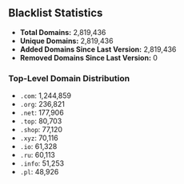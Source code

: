 ## Blacklist Statistics

- **Total Domains:** 2,819,436
- **Unique Domains:** 2,819,436
- **Added Domains Since Last Version:** 2,819,436
- **Removed Domains Since Last Version:** 0

### Top-Level Domain Distribution

-  `.com`: 1,244,859
-  `.org`: 236,821
-  `.net`: 177,906
-  `.top`: 80,703
-  `.shop`: 77,120
-  `.xyz`: 70,116
-  `.io`: 61,328
-  `.ru`: 60,113
-  `.info`: 51,253
-  `.pl`: 48,926
